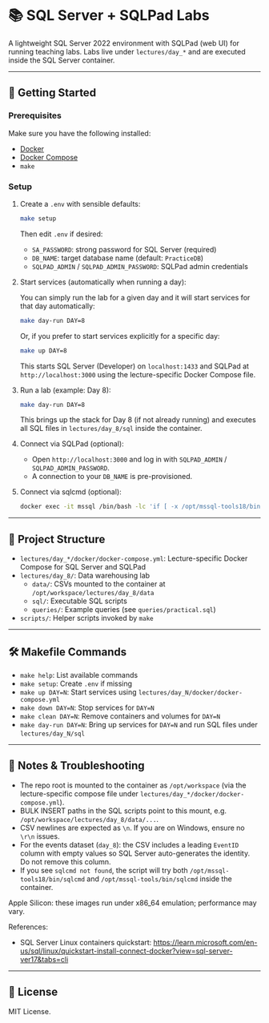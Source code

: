 # 📚 SQL Server + SQLPad Labs

A lightweight SQL Server 2022 environment with SQLPad (web UI) for running teaching labs. Labs live under `lectures/day_*` and are executed inside the SQL Server container.

---

## 🚀 Getting Started

### Prerequisites

Make sure you have the following installed:

- [Docker](https://www.docker.com/get-started)
- [Docker Compose](https://docs.docker.com/compose/install/)
- `make`

### Setup

1. Create a `.env` with sensible defaults:

   ```sh
   make setup
   ```

   Then edit `.env` if desired:

   - `SA_PASSWORD`: strong password for SQL Server (required)
   - `DB_NAME`: target database name (default: `PracticeDB`)
   - `SQLPAD_ADMIN` / `SQLPAD_ADMIN_PASSWORD`: SQLPad admin credentials

2. Start services (automatically when running a day):

   You can simply run the lab for a given day and it will start services for that day automatically:

   ```sh
   make day-run DAY=8
   ```

   Or, if you prefer to start services explicitly for a specific day:

   ```sh
   make up DAY=8
   ```

   This starts SQL Server (Developer) on `localhost:1433` and SQLPad at `http://localhost:3000` using the lecture-specific Docker Compose file.

3. Run a lab (example: Day 8):

   ```sh
   make day-run DAY=8
   ```

   This brings up the stack for Day 8 (if not already running) and executes all SQL files in `lectures/day_8/sql` inside the container.

4. Connect via SQLPad (optional):

   - Open `http://localhost:3000` and log in with `SQLPAD_ADMIN` / `SQLPAD_ADMIN_PASSWORD`.
   - A connection to your `DB_NAME` is pre-provisioned.

5. Connect via sqlcmd (optional):

   ```sh
   docker exec -it mssql /bin/bash -lc 'if [ -x /opt/mssql-tools18/bin/sqlcmd ]; then /opt/mssql-tools18/bin/sqlcmd -C -S localhost -U sa -P "$SA_PASSWORD" -Q "SELECT DB_NAME()" -d "$DB_NAME"; else /opt/mssql-tools/bin/sqlcmd -S localhost -U sa -P "$SA_PASSWORD" -Q "SELECT DB_NAME()" -d "$DB_NAME"; fi'
   ```

---

## 📂 Project Structure

- `lectures/day_*/docker/docker-compose.yml`: Lecture-specific Docker Compose for SQL Server and SQLPad
- `lectures/day_8/`: Data warehousing lab
  - `data/`: CSVs mounted to the container at `/opt/workspace/lectures/day_8/data`
  - `sql/`: Executable SQL scripts
  - `queries/`: Example queries (see `queries/practical.sql`)
- `scripts/`: Helper scripts invoked by `make`

---

## 🛠️ Makefile Commands

- `make help`: List available commands
- `make setup`: Create `.env` if missing
- `make up DAY=N`: Start services using `lectures/day_N/docker/docker-compose.yml`
- `make down DAY=N`: Stop services for `DAY=N`
- `make clean DAY=N`: Remove containers and volumes for `DAY=N`
- `make day-run DAY=N`: Bring up services for `DAY=N` and run SQL files under `lectures/day_N/sql`

---

## 🔎 Notes & Troubleshooting

- The repo root is mounted to the container as `/opt/workspace` (via the lecture-specific compose file under `lectures/day_*/docker/docker-compose.yml`).
- BULK INSERT paths in the SQL scripts point to this mount, e.g. `/opt/workspace/lectures/day_8/data/...`.
- CSV newlines are expected as `\n`. If you are on Windows, ensure no `\r\n` issues.
- For the events dataset (`day_8`): the CSV includes a leading `EventID` column with empty values so SQL Server auto-generates the identity. Do not remove this column.
- If you see `sqlcmd not found`, the script will try both `/opt/mssql-tools18/bin/sqlcmd` and `/opt/mssql-tools/bin/sqlcmd` inside the container.

Apple Silicon: these images run under x86_64 emulation; performance may vary.

References:

- SQL Server Linux containers quickstart: https://learn.microsoft.com/en-us/sql/linux/quickstart-install-connect-docker?view=sql-server-ver17&tabs=cli

---

## 📄 License

MIT License.
